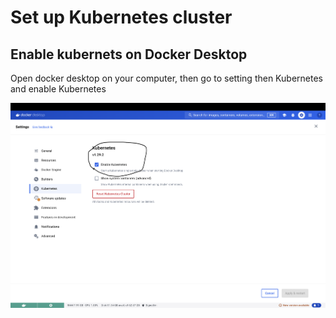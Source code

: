 # Set up Kubernetes cluster

## Enable kubernets on Docker Desktop

Open docker desktop on your computer, then go to setting then Kubernetes and enable Kubernetes

![](images/Docker.png)
